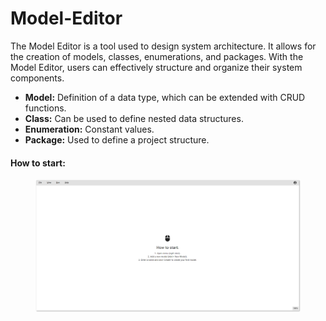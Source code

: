 # Model-Editor

The Model Editor is a tool used to design system architecture. It allows for the creation of models, classes, enumerations, and packages. With the Model Editor, users can effectively structure and organize their system components.

* **Model:** Definition of a data type, which can be extended with CRUD functions.
* **Class:** Can be used to define nested data structures.
* **Enumeration:** Constant values.
* **Package:** Used to define a project structure.



#### How to start:

<figure><img src="../../.gitbook/assets/Modeleditor2.png" alt=""><figcaption></figcaption></figure>
